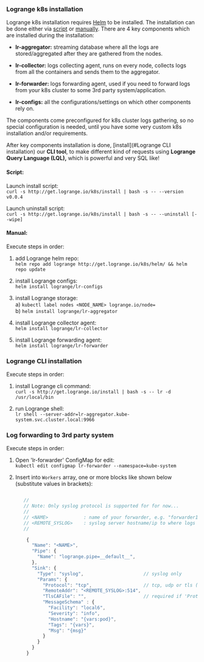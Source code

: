 ### Logrange k8s installation

Logrange k8s installation requires [Helm](https://helm.sh/) to be installed. The installation can be done either via [script](#Script:) or [manually](#Manual:). There are 4 key components which are installed during the installation: 

* **lr-aggregator:** streaming database where all the logs are stored/aggregated after they are gathered from the nodes.

* **lr-collector:** logs collecting agent, runs on every node, collects logs from all the containers and sends them to the aggregator.

* **lr-forwarder:** logs forwarding agent, used if you need to forward logs from your k8s cluster to some 3rd party system/application.

* **lr-configs:** all the configurations/settings on which other components rely on.

The components come preconfigured for k8s cluster logs gathering, so no special configuration is needed, until you have some very custom k8s installation and/or requirements.

After key components installation is done, [install](#Logrange CLI installation) our **CLI tool**, to make different kind of requests using **Logrange Query Language (LQL),** which is powerful and very SQL like!

#### Script:

Launch install script:<br/>
`curl -s http://get.logrange.io/k8s/install | bash -s -- --version v0.0.4`

Launch uninstall script:<br/>
`curl -s http://get.logrange.io/k8s/install | bash -s -- --uninstall [--wipe]`

#### Manual:

Execute steps in order:

1. add Logrange helm repo:<br/>
`helm repo add logrange http://get.logrange.io/k8s/helm/ && helm repo update`

2. install Logrange configs:<br/>
`helm install logrange/lr-configs`

3. install Logrange storage:<br/>
    a) `kubectl label nodes <NODE_NAME> logrange.io/node=`<br/>
    b) `helm install logrange/lr-aggregator`

4. install Logrange collector agent:<br/>
`helm install logrange/lr-collector`

5. install Logrange forwarding agent:<br/>
`helm install logrange/lr-forwarder`

### Logrange CLI installation

Execute steps in order:

1. install Logrange cli command:<br/>
`curl -s http://get.logrange.io/install | bash -s -- lr -d /usr/local/bin`

2. run Logrange shell:<br/>
`lr shell --server-addr=lr-aggregator.kube-system.svc.cluster.local:9966`

### Log forwarding to 3rd party system

Execute steps in order:

1. Open 'lr-forwarder' ConfigMap for edit:<br/>
`kubectl edit configmap lr-forwarder --namespace=kube-system`

2. Insert into `Workers` array, one or more blocks like shown below (substitute values in brackets):
    ```javascript
    
       //    
       // Note: Only syslog protocol is supported for for now...
       //
       // <NAME>             : name of your forwarder, e.g. "forwarder1"
       // <REMOTE_SYSLOG>    : syslog server hostname/ip to where logs to be forwarded
       //
    
        {
          "Name": "<NAME>",
          "Pipe": {
            "Name": "logrange.pipe=__default__",
          },
          "Sink": {
            "Type": "syslog",                      // syslog only
            "Params": {
              "Protocol": "tcp",                   // tcp, udp or tls (requires non-empty 'TlsCAFile')
              "RemoteAddr": "<REMOTE_SYSLOG>:514",
              "TlsCAFile": "",                     // required if 'Protocol' is 'tls'
              "MessageSchema" : {
                "Facility": "local6",
                "Severity": "info",
                "Hostname": "{vars:pod}",
                "Tags": "{vars}",
                "Msg": "{msg}"
              }
            } 
          }
        }
    ```
